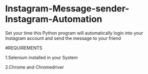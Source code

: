 # Instagram-Message-sender-Instagram-Automation
Set your time this Python program will automatically login into your Instagram account and send the message to your friend

#REQUIREMENTS 

1.Selenium installed in your System

2.Chrome and Chromedriver
